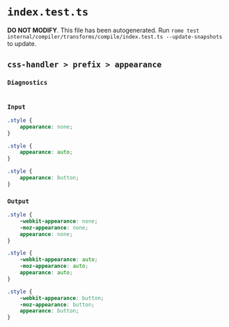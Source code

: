 # `index.test.ts`

**DO NOT MODIFY**. This file has been autogenerated. Run `rome test internal/compiler/transforms/compile/index.test.ts --update-snapshots` to update.

## `css-handler > prefix > appearance`

### `Diagnostics`

```

```

### `Input`

```css
.style {
	appearance: none;
}

.style {
	appearance: auto;
}

.style {
	appearance: button;
}

```

### `Output`

```css
.style {
	-webkit-appearance: none;
	-moz-appearance: none;
	appearance: none;
}

.style {
	-webkit-appearance: auto;
	-moz-appearance: auto;
	appearance: auto;
}

.style {
	-webkit-appearance: button;
	-moz-appearance: button;
	appearance: button;
}

```
